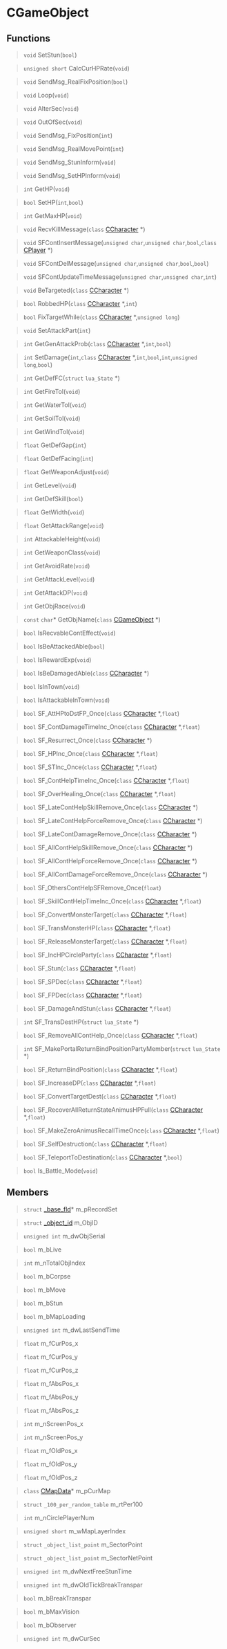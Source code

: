 # CGameObject
 
## Functions
 
> `void` SetStun(`bool`)
 
> `unsigned short` CalcCurHPRate(`void`)
 
> `void` SendMsg_RealFixPosition(`bool`)
 
> `void` Loop(`void`)
 
> `void` AlterSec(`void`)
 
> `void` OutOfSec(`void`)
 
> `void` SendMsg_FixPosition(`int`)
 
> `void` SendMsg_RealMovePoint(`int`)
 
> `void` SendMsg_StunInform(`void`)
 
> `void` SendMsg_SetHPInform(`void`)
 
> `int` GetHP(`void`)
 
> `bool` SetHP(`int`,`bool`)
 
> `int` GetMaxHP(`void`)
 
> `void` RecvKillMessage(`class` [CCharacter](lua/classes/CCharacter.md) *)
 
> `void` SFContInsertMessage(`unsigned char`,`unsigned char`,`bool`,`class` [CPlayer](lua/classes/CPlayer.md) *)
 
> `void` SFContDelMessage(`unsigned char`,`unsigned char`,`bool`,`bool`)
 
> `void` SFContUpdateTimeMessage(`unsigned char`,`unsigned char`,`int`)
 
> `void` BeTargeted(`class` [CCharacter](lua/classes/CCharacter.md) *)
 
> `bool` RobbedHP(`class` [CCharacter](lua/classes/CCharacter.md) *,`int`)
 
> `bool` FixTargetWhile(`class` [CCharacter](lua/classes/CCharacter.md) *,`unsigned long`)
 
> `void` SetAttackPart(`int`)
 
> `int` GetGenAttackProb(`class` [CCharacter](lua/classes/CCharacter.md) *,`int`,`bool`)
 
> `int` SetDamage(`int`,`class` [CCharacter](lua/classes/CCharacter.md) *,`int`,`bool`,`int`,`unsigned long`,`bool`)
 
> `int` GetDefFC(`struct` `lua_State` *)
 
> `int` GetFireTol(`void`)
 
> `int` GetWaterTol(`void`)
 
> `int` GetSoilTol(`void`)
 
> `int` GetWindTol(`void`)
 
> `float` GetDefGap(`int`)
 
> `float` GetDefFacing(`int`)
 
> `float` GetWeaponAdjust(`void`)
 
> `int` GetLevel(`void`)
 
> `int` GetDefSkill(`bool`)
 
> `float` GetWidth(`void`)
 
> `float` GetAttackRange(`void`)
 
> `int` AttackableHeight(`void`)
 
> `int` GetWeaponClass(`void`)
 
> `int` GetAvoidRate(`void`)
 
> `int` GetAttackLevel(`void`)
 
> `int` GetAttackDP(`void`)
 
> `int` GetObjRace(`void`)
 
> `const` `char`* GetObjName(`class` [CGameObject](lua/classes/CGameObject.md) *)
 
> `bool` IsRecvableContEffect(`void`)
 
> `bool` IsBeAttackedAble(`bool`)
 
> `bool` IsRewardExp(`void`)
 
> `bool` IsBeDamagedAble(`class` [CCharacter](lua/classes/CCharacter.md) *)
 
> `bool` IsInTown(`void`)
 
> `bool` IsAttackableInTown(`void`)
 
> `bool` SF_AttHPtoDstFP_Once(`class` [CCharacter](lua/classes/CCharacter.md) *,`float`)
 
> `bool` SF_ContDamageTimeInc_Once(`class` [CCharacter](lua/classes/CCharacter.md) *,`float`)
 
> `bool` SF_Resurrect_Once(`class` [CCharacter](lua/classes/CCharacter.md) *)
 
> `bool` SF_HPInc_Once(`class` [CCharacter](lua/classes/CCharacter.md) *,`float`)
 
> `bool` SF_STInc_Once(`class` [CCharacter](lua/classes/CCharacter.md) *,`float`)
 
> `bool` SF_ContHelpTimeInc_Once(`class` [CCharacter](lua/classes/CCharacter.md) *,`float`)
 
> `bool` SF_OverHealing_Once(`class` [CCharacter](lua/classes/CCharacter.md) *,`float`)
 
> `bool` SF_LateContHelpSkillRemove_Once(`class` [CCharacter](lua/classes/CCharacter.md) *)
 
> `bool` SF_LateContHelpForceRemove_Once(`class` [CCharacter](lua/classes/CCharacter.md) *)
 
> `bool` SF_LateContDamageRemove_Once(`class` [CCharacter](lua/classes/CCharacter.md) *)
 
> `bool` SF_AllContHelpSkillRemove_Once(`class` [CCharacter](lua/classes/CCharacter.md) *)
 
> `bool` SF_AllContHelpForceRemove_Once(`class` [CCharacter](lua/classes/CCharacter.md) *)
 
> `bool` SF_AllContDamageForceRemove_Once(`class` [CCharacter](lua/classes/CCharacter.md) *)
 
> `bool` SF_OthersContHelpSFRemove_Once(`float`)
 
> `bool` SF_SkillContHelpTimeInc_Once(`class` [CCharacter](lua/classes/CCharacter.md) *,`float`)
 
> `bool` SF_ConvertMonsterTarget(`class` [CCharacter](lua/classes/CCharacter.md) *,`float`)
 
> `bool` SF_TransMonsterHP(`class` [CCharacter](lua/classes/CCharacter.md) *,`float`)
 
> `bool` SF_ReleaseMonsterTarget(`class` [CCharacter](lua/classes/CCharacter.md) *,`float`)
 
> `bool` SF_IncHPCircleParty(`class` [CCharacter](lua/classes/CCharacter.md) *,`float`)
 
> `bool` SF_Stun(`class` [CCharacter](lua/classes/CCharacter.md) *,`float`)
 
> `bool` SF_SPDec(`class` [CCharacter](lua/classes/CCharacter.md) *,`float`)
 
> `bool` SF_FPDec(`class` [CCharacter](lua/classes/CCharacter.md) *,`float`)
 
> `bool` SF_DamageAndStun(`class` [CCharacter](lua/classes/CCharacter.md) *,`float`)
 
> `int` SF_TransDestHP(`struct` `lua_State` *)
 
> `bool` SF_RemoveAllContHelp_Once(`class` [CCharacter](lua/classes/CCharacter.md) *,`float`)
 
> `int` SF_MakePortalReturnBindPositionPartyMember(`struct` `lua_State` *)
 
> `bool` SF_ReturnBindPosition(`class` [CCharacter](lua/classes/CCharacter.md) *,`float`)
 
> `bool` SF_IncreaseDP(`class` [CCharacter](lua/classes/CCharacter.md) *,`float`)
 
> `bool` SF_ConvertTargetDest(`class` [CCharacter](lua/classes/CCharacter.md) *,`float`)
 
> `bool` SF_RecoverAllReturnStateAnimusHPFull(`class` [CCharacter](lua/classes/CCharacter.md) *,`float`)
 
> `bool` SF_MakeZeroAnimusRecallTimeOnce(`class` [CCharacter](lua/classes/CCharacter.md) *,`float`)
 
> `bool` SF_SelfDestruction(`class` [CCharacter](lua/classes/CCharacter.md) *,`float`)
 
> `bool` SF_TeleportToDestination(`class` [CCharacter](lua/classes/CCharacter.md) *,`bool`)
 
> `bool` Is_Battle_Mode(`void`)
 
## Members
 
> `struct` [_base_fld](lua/classes/_base_fld.md)* m_pRecordSet
 
> `struct` [_object_id](lua/classes/_object_id.md) m_ObjID
 
> `unsigned int` m_dwObjSerial
 
> `bool` m_bLive
 
> `int` m_nTotalObjIndex
 
> `bool` m_bCorpse
 
> `bool` m_bMove
 
> `bool` m_bStun
 
> `bool` m_bMapLoading
 
> `unsigned int` m_dwLastSendTime
 
> `float` m_fCurPos_x
 
> `float` m_fCurPos_y
 
> `float` m_fCurPos_z
 
> `float` m_fAbsPos_x
 
> `float` m_fAbsPos_y
 
> `float` m_fAbsPos_z
 
> `int` m_nScreenPos_x
 
> `int` m_nScreenPos_y
 
> `float` m_fOldPos_x
 
> `float` m_fOldPos_y
 
> `float` m_fOldPos_z
 
> `class` [CMapData](lua/classes/CMapData.md)* m_pCurMap
 
> `struct` `_100_per_random_table` m_rtPer100
 
> `int` m_nCirclePlayerNum
 
> `unsigned short` m_wMapLayerIndex
 
> `struct` `_object_list_point` m_SectorPoint
 
> `struct` `_object_list_point` m_SectorNetPoint
 
> `unsigned int` m_dwNextFreeStunTime
 
> `unsigned int` m_dwOldTickBreakTranspar
 
> `bool` m_bBreakTranspar
 
> `bool` m_bMaxVision
 
> `bool` m_bObserver
 
> `unsigned int` m_dwCurSec
 

